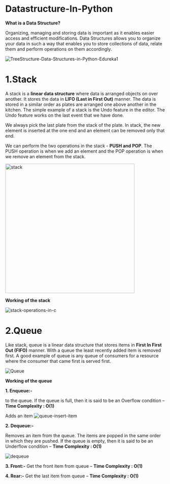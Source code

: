 # Datastructure-In-Python
 
**What is a Data Structure?**

Organizing, managing and storing data is important as it enables easier access and efficient modifications. Data Structures allows you to organize your data in such a way that enables you to store collections of data, relate them and perform operations on them accordingly. 

![TreeStructure-Data-Structures-in-Python-Edureka1](https://user-images.githubusercontent.com/56465441/141715529-f9e76446-da46-4796-88ea-b13b9dadabf2.png)

# 1.Stack 
A stack is a **linear data structure** where data is arranged objects on over another. It stores the data in **LIFO (Last in First Out)** manner. The data is stored in a similar order as plates are arranged one above another in the kitchen. The simple example of a stack is the Undo feature in the editor. The Undo feature works on the last event that we have done.

We always pick the last plate from the stack of the plate. In stack, the new element is inserted at the one end and an element can be removed only that end.

We can perform the two operations in the stack - **PUSH and POP**. The PUSH operation is when we add an element and the POP operation is when we remove an element from the stack.

<img width="407" alt="stack" src="https://user-images.githubusercontent.com/56465441/141716145-5847bdca-416a-4f31-9ae8-c403db2b4ffc.png">

**Working of the stack**

![stack-operations-in-c](https://user-images.githubusercontent.com/56465441/141716224-2a678266-d94b-456f-93bc-00826e72c45e.gif)


# 2.Queue
Like stack, queue is a linear data structure that stores items in **First In First Out (FIFO)** manner. With a queue the least recently added item is removed first. A good example of queue is any queue of consumers for a resource where the consumer that came first is served first.

![Queue](https://user-images.githubusercontent.com/56465441/142555886-051fd805-5053-4072-a187-73981884845f.png)

**Working of the queue**

**1. Enqueue:-**

to the queue. If the queue is full, then it is said to be an Overflow condition – **Time Complexity : O(1)**

Adds an item ![queue-insert-item](https://user-images.githubusercontent.com/56465441/142556823-cd26099d-103b-4249-a37c-53fe9605001b.gif)

**2. Dequeue:-**

Removes an item from the queue. The items are popped in the same order in which they are pushed. If the queue is empty, then it is said to be an Underflow condition – **Time Complexity : O(1)**

![dequeue](https://user-images.githubusercontent.com/56465441/142557033-c0a53cc1-52e4-47bc-aadd-680e0c3c5465.gif)

**3. Front:-** Get the front item from queue – **Time Complexity : O(1)**

**4. Rear:-** Get the last item from queue – **Time Complexity : O(1)**
